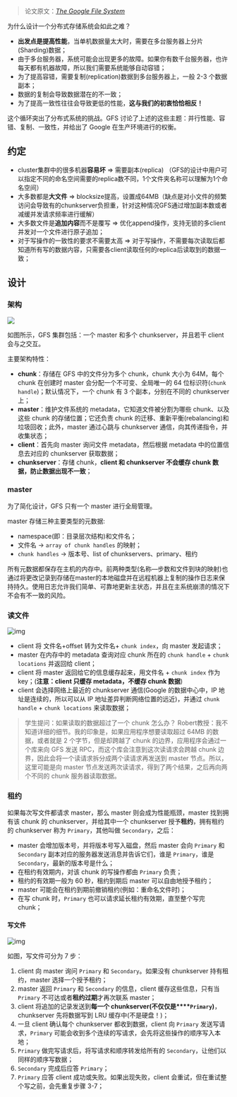 >  论文原文：*[The Google File System](https://link.zhihu.com/?target=https%3A//pdos.csail.mit.edu/6.824/papers/gfs.pdf)*

为什么设计一个分布式存储系统会如此之难？

- **出发点是提高性能**，当单机数据量太大时，需要在多台服务器上分片(Sharding)数据；
- 由于多台服务器，系统可能会出现更多的故障。如果你有数千台服务器，也许每天都有机器故障，所以我们需要系统能够自动容错；
- 为了提高容错，需要复制(replication)数据到多台服务器上，一般 2-3 个数据副本；
- 数据的复制会导致数据潜在的不一致；
- 为了提高一致性往往会导致更低的性能，**这与我们的初衷恰恰相反！**

这个循环突出了分布式系统的挑战。GFS 讨论了上述的这些主题：并行性能、容错、复制、一致性，并给出了 Google 在生产环境进行的权衡。

## 约定

- cluster集群中的很多机器**容易坏** ⇒ 需要副本(replica) （GFS的设计中用户可以指定不同的命名空间需要的replica数不同，1个文件夹名称可以理解为1个命名空间）
- 大多数都是**大文件** ⇒ blocksize提高，设置成64MB（缺点是对小文件的频繁访问会导致有的chunkserver负担重，针对这种情况GFS通过增加副本数或者减缓并发请求频率进行缓解）
- 大多数文件是**追加内容**而不是覆写 ⇒ 优化append操作，支持无锁的多client并发对一个文件进行原子追加；
- 对于写操作的一致性的要求不需要太高 ⇒ 对于写操作，不需要每次读取后都知道所有写的数据内容，只需要各client读取任何的replica后读取到的数据一致；

## 设计

### 架构

![](https://gitee.com/coderzc/blogimage/raw/master/20210823194032.jpg)

如图所示，GFS 集群包括：一个 master 和多个 chunkserver，并且若干 client 会与之交互。

主要架构特性：

- **chunk**：存储在 GFS 中的文件分为多个 chunk，chunk 大小为 64M，每个 chunk 在创建时 master 会分配一个不可变、全局唯一的 64 位标识符(`chunk handle`)；默认情况下，一个 chunk 有 3 个副本，分别在不同的 chunkserver 上；
- **master**：维护文件系统的 metadata，它知道文件被分割为哪些 chunk、以及这些 chunk 的存储位置；它还负责 chunk 的迁移、重新平衡(rebalancing)和垃圾回收；此外，master 通过心跳与 chunkserver 通信，向其传递指令，并收集状态；
- **client**：首先向 master 询问文件 metadata，然后根据 metadata 中的位置信息去对应的 chunkserver 获取数据；
- **chunkserver**：存储 chunk，**client 和 chunkserver 不会缓存 chunk 数据，防止数据出现不一致**；

### master

为了简化设计，GFS 只有一个 master 进行全局管理。

master 存储三种主要类型的元数据:

- namespace(即：目录层次结构)和文件名；
- 文件名 -> `array of chunk handles` 的映射；
- `chunk handles` -> 版本号、list of chunkservers、primary、租约

所有元数据都保存在主机的内存中。前两种类型(名称—步数和文件到块的映射)也通过将更改记录到存储在master的本地磁盘并在远程机器上复制的操作日志来保持持久。使用日志允许我们简单、可靠地更新主状态，并且在主系统崩溃的情况下不会有不一致的风险。

### 读文件

![img](https://gitee.com/coderzc/blogimage/raw/master/20210824213452.jpg)

- client 将 文件名+offset 转为文件名+ `chunk index`，向 master 发起请求；
- master 在内存中的 metadata 查询对应 chunk 所在的 `chunk handle` + `chunk locations` 并返回给 client；
- client 将 master 返回给它的信息缓存起来，用文件名 + `chunk index` 作为 key；(**注意：client 只缓存 metadata，不缓存 chunk 数据**)
- client 会选择网络上最近的 chunkserver 通信(Google 的数据中心中，IP 地址是连续的，所以可以从 IP 地址差异判断网络位置的远近)，并通过 `chunk handle` + `chunk locations` 来读取数据；

> 学生提问：如果读取的数据超过了一个 chunk 怎么办？
> Robert教授：我不知道详细的细节。我的印象是，如果应用程序想要读取超过 64MB 的数据，或者就是 2 个字节，但是却跨越了 chunk 的边界，应用程序会通过一个库来向 GFS 发送 RPC，而这个库会注意到这次读请求会跨越 chunk 边界，因此会将一个读请求拆分成两个读请求再发送到 master 节点。所以，这里可能是向 master 节点发送两次读请求，得到了两个结果，之后再向两个不同的 chunk 服务器读取数据。

### 租约

如果每次写文件都请求 master，那么 master 则会成为性能瓶颈，master 找到拥有该 chunk 的 chunkserver，并给其中一个 chunkserver 授予**租约**，拥有租约的 chunkserver 称为 `Primary`，其他叫做 `Secondary`，之后：

- master 会增加版本号，并将版本号写入磁盘，然后 master 会向 `Primary` 和`Secondary` 副本对应的服务器发送消息并告诉它们，谁是 `Primary`，谁是 `Secondary`，最新的版本号是什么；
- 在租约有效期内，对该 chunk 的写操作都由 `Primary` 负责；
- 租约的有效期一般为 60 秒，租约到期后 master 可以自由地授予租约；
- master 可能会在租约到期前撤销租约(例如：重命名文件时)；
- 在写 chunk 时，`Primary` 也可以请求延长租约有效期，直至整个写完 chunk；

#### 写文件

![img](https://gitee.com/coderzc/blogimage/raw/master/20210825112936.jpg)

如图，写文件可分为 7 步：

1. client 向 master 询问 `Primary` 和 `Secondary`。如果没有 chunkserver 持有租约，master 选择一个授予租约；
2. master 返回 `Primary` 和 `Secondary` 的信息，client 缓存这些信息，只有当 `Primary` 不可达或者**租约过期**才再次联系 master；
3. client 将追加的记录发送到**每一个 chunkserver(不仅仅是****`Primary`)**，chunkserver 先将数据写到 LRU 缓存中(不是硬盘！)；
4. 一旦 client 确认每个 chunkserver 都收到数据，client 向 `Primary` 发送写请求，`Primary` 可能会收到多个连续的写请求，会先将这些操作的顺序写入本地；
5. `Primary` 做完写请求后，将写请求和顺序转发给所有的 `Secondary`，让他们以同样的顺序写数据；
6. `Secondary` 完成后应答 `Primary`；
7. `Primary` 应答 client 成功或失败。如果出现失败，client 会重试，但在重试整个写之前，会先重复步骤 3-7；

